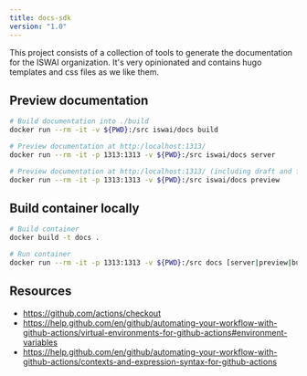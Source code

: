 ```yaml
---
title: docs-sdk
version: "1.0"
---
```


This project consists of a collection of tools to generate the documentation
for the ISWAI organization. It's very opinionated and contains hugo templates
and css files as we like them.

## Preview documentation

```bash
# Build documentation into ./build
docker run --rm -it -v ${PWD}:/src iswai/docs build

# Preview documentation at http:/localhost:1313/
docker run --rm -it -p 1313:1313 -v ${PWD}:/src iswai/docs server

# Preview documentation at http:/localhost:1313/ (including draft and future content)
docker run --rm -it -p 1313:1313 -v ${PWD}:/src iswai/docs preview
```

## Build container locally

```bash
# Build container
docker build -t docs .

# Run container
docker run --rm -it -p 1313:1313 -v ${PWD}:/src docs [server|preview|build]
```

## Resources

- https://github.com/actions/checkout
- https://help.github.com/en/github/automating-your-workflow-with-github-actions/virtual-environments-for-github-actions#environment-variables
- https://help.github.com/en/github/automating-your-workflow-with-github-actions/contexts-and-expression-syntax-for-github-actions
